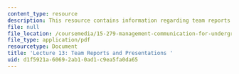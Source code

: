 ```yaml
---
content_type: resource
description: This resource contains information regarding team reports and presentations.
file: null
file_location: /coursemedia/15-279-management-communication-for-undergraduates-fall-2012/d1f5921a60692ab10ad1c9ea5fa0da65_MIT15_279F12_lec13.pdf
file_type: application/pdf
resourcetype: Document
title: 'Lecture 13: Team Reports and Presentations '
uid: d1f5921a-6069-2ab1-0ad1-c9ea5fa0da65
---
```

